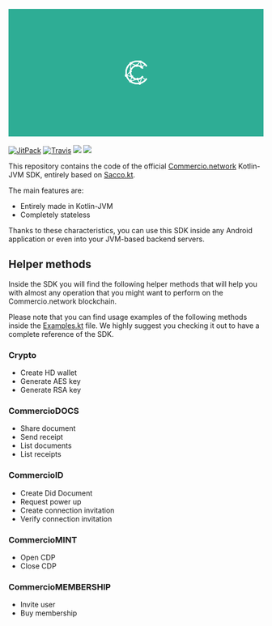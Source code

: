 ![](.img/logo.png)

[![JitPack](https://img.shields.io/jitpack/v/github/commercionetwork/sdk.kt)](https://jitpack.io/#commercionetwork/sdk.kt)
[![Travis](https://img.shields.io/travis/com/commercionetwork/sdk.kt)](https://travis-ci.com/commercionetwork/sdk.kt)
![](https://img.shields.io/badge/compatible-Kotlin-blue)
![](https://img.shields.io/badge/compatible-JVM-blue)

This repository contains the code of the official [Commercio.network](https://commercio.network) Kotlin-JVM SDK, 
entirely based on [Sacco.kt](https://github.com/commercionetwork/sacco.kt). 

The main features are: 
* Entirely made in Kotlin-JVM
* Completely stateless

Thanks to these characteristics, you can use this SDK inside any Android application or even into 
your JVM-based backend servers. 

## Helper methods
Inside the SDK you will find the following helper methods that will help you with almost any operation 
that you might want to perform on the Commercio.network blockchain.

Please note that you can find usage examples of the following methods inside the 
[Examples.kt](src/test/kotlin/network/commercio/sdk/Examples.kt) file. 
We highly suggest you checking it out to have a complete reference of the SDK.  

### Crypto
- Create HD wallet  
- Generate AES key
- Generate RSA key

### CommercioDOCS
- Share document
- Send receipt
- List documents
- List receipts

### CommercioID
- Create Did Document
- Request power up
- Create connection invitation
- Verify connection invitation

### CommercioMINT
- Open CDP
- Close CDP

### CommercioMEMBERSHIP
- Invite user
- Buy membership